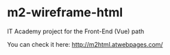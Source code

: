 # m2-wireframe-html
IT Academy project for the Front-End (Vue) path

You can check it here: http://m2html.atwebpages.com/
